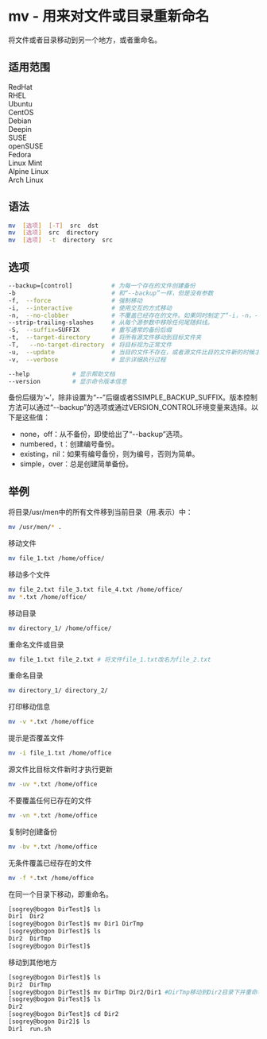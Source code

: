 # mv - 用来对文件或目录重新命名
将文件或者目录移动到另一个地方，或者重命名。



## 适用范围

<!-- <div class="svg linux">Linux</div> -->
<div class="svg redhat">RedHat</div>
<div class="svg rhel">RHEL</div>
<div class="svg ubuntu">Ubuntu</div>
<div class="svg centos">CentOS</div>
<div class="svg debian">Debian</div>
<div class="svg deepin">Deepin</div>
<div class="svg suse">SUSE</div>
<div class="svg opensuse">openSUSE</div>
<div class="svg fedora">Fedora</div>
<div class="svg linuxmint">Linux Mint</div>
<!-- <div class="svg mxlinux">MX Linux</div> -->
<div class="svg alpinelinux">Alpine Linux</div>
<div class="svg archlinux">Arch Linux</div>

## 语法

``` bash
mv  [选项]  [-T]  src  dst
mv  [选项]  src  directory
mv  [选项]  -t  directory  src
```

## 选项

``` bash
--backup=[control]           # 为每一个存在的文件创建备份
-b                           # 和“--backup”一样，但是没有参数
-f,  --force                 # 强制移动
-i,  --interactive           # 使用交互的方式移动
-n,  --no-clobber            # 不覆盖已经存在的文件。如果同时制定了“-i，-n，-f”中的多个选项，那么只有最后一个选项有效。
--strip-trailing-slashes     # 从每个源参数中移除任何尾随斜线。
-S,  --suffix=SUFFIX         # 重写通常的备份后缀
-t,  --target-directory      # 将所有源文件移动到目标文件夹
-T,   --no-target-directory  # 将目标视为正常文件
-u,  --update                # 当目的文件不存在，或者源文件比目的文件新的时候才移动
-v,  --verbose               # 显示详细执行过程

--help            # 显示帮助文档
--version         # 显示命令版本信息
```

备份后缀为‘~’，除非设置为“--”后缀或者SSIMPLE_BACKUP_SUFFIX。版本控制方法可以通过“--backup”的选项或通过VERSION_CONTROL环境变量来选择。以下是这些值：

- none，off：从不备份，即使给出了“--backup”选项。
- numbered，t：创建编号备份。
- existing，nil：如果有编号备份，则为编号，否则为简单。
- simple，over：总是创建简单备份。


## 举例

将目录/usr/men中的所有文件移到当前目录（用.表示）中：
``` bash
mv /usr/men/* .
```
移动文件
``` bash
mv file_1.txt /home/office/
```
移动多个文件
``` bash
mv file_2.txt file_3.txt file_4.txt /home/office/
mv *.txt /home/office/
```
移动目录
``` bash
mv directory_1/ /home/office/
```
重命名文件或目录
``` bash
mv file_1.txt file_2.txt # 将文件file_1.txt改名为file_2.txt
```
重命名目录
``` bash
mv directory_1/ directory_2/
```
打印移动信息
``` bash
mv -v *.txt /home/office
```
提示是否覆盖文件
``` bash
mv -i file_1.txt /home/office
```
源文件比目标文件新时才执行更新
``` bash
mv -uv *.txt /home/office
```
不要覆盖任何已存在的文件
``` bash
mv -vn *.txt /home/office
```
复制时创建备份
``` bash
mv -bv *.txt /home/office
```
无条件覆盖已经存在的文件
``` bash
mv -f *.txt /home/office
```

在同一个目录下移动，即重命名。
``` bash
[sogrey@bogon DirTest]$ ls
Dir1  Dir2
[sogrey@bogon DirTest]$ mv Dir1 DirTmp
[sogrey@bogon DirTest]$ ls
Dir2  DirTmp
[sogrey@bogon DirTest]$ 
```
移动到其他地方
``` bash
[sogrey@bogon DirTest]$ ls
Dir2  DirTmp
[sogrey@bogon DirTest]$ mv DirTmp Dir2/Dir1 #DirTmp移动到Dir2目录下并重命名为Dir1
[sogrey@bogon DirTest]$ ls
Dir2
[sogrey@bogon DirTest]$ cd Dir2
[sogrey@bogon Dir2]$ ls
Dir1  run.sh
```
